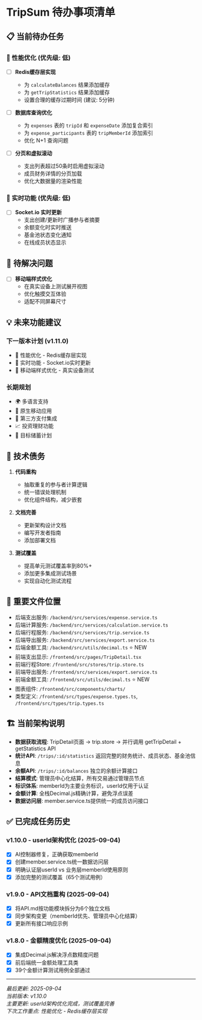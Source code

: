 # TripSum 待办事项清单

## 📋 当前待办任务


### 🚀 性能优化 (优先级: 低)
- [ ] **Redis缓存层实现**
  - 为 `calculateBalances` 结果添加缓存
  - 为 `getTripStatistics` 结果添加缓存
  - 设置合理的缓存过期时间 (建议: 5分钟)
  
- [ ] **数据库查询优化**
  - 为 `expenses` 表的 `tripId` 和 `expenseDate` 添加复合索引
  - 为 `expense_participants` 表的 `tripMemberId` 添加索引
  - 优化 N+1 查询问题
  
- [ ] **分页和虚拟滚动**
  - 支出列表超过50条时启用虚拟滚动
  - 成员财务详情的分页加载
  - 优化大数据量的渲染性能

### 🔄 实时功能 (优先级: 低)
- [ ] **Socket.io 实时更新**
  - 支出创建/更新时广播参与者摘要
  - 余额变化时实时推送
  - 基金池状态变化通知
  - 在线成员状态显示

## 🐛 待解决问题
  
- [ ] **移动端样式优化**
  - 在真实设备上测试展开视图
  - 优化触摸交互体验
  - 适配不同屏幕尺寸

## 💡 未来功能建议

### 下一版本计划 (v1.11.0)  
- 🚀 性能优化 - Redis缓存层实现
- 🔄 实时功能 - Socket.io实时更新
- 📱 移动端样式优化 - 真实设备测试

### 长期规划
- 🌍 多语言支持
- 📱 原生移动应用
- 🔗 第三方支付集成
- 📈 投资理财功能
- 🎯 目标储蓄计划

## 🔧 技术债务

1. **代码重构**
   - 抽取重复的参与者计算逻辑
   - 统一错误处理机制
   - 优化组件结构，减少嵌套
   
2. **文档完善**
   - 更新架构设计文档
   - 编写开发者指南
   - 添加部署文档

3. **测试覆盖**
   - 提高单元测试覆盖率到80%+
   - 添加更多集成测试场景
   - 实现自动化测试流程

## 📌 重要文件位置

- 后端支出服务: `/backend/src/services/expense.service.ts`
- 后端计算服务: `/backend/src/services/calculation.service.ts`
- 后端行程服务: `/backend/src/services/trip.service.ts`
- 后端导出服务: `/backend/src/services/export.service.ts`
- 后端金额工具: `/backend/src/utils/decimal.ts` ⭐ NEW
- 前端支出显示: `/frontend/src/pages/TripDetail.tsx`
- 前端行程Store: `/frontend/src/stores/trip.store.ts`
- 前端导出服务: `/frontend/src/services/export.service.ts`
- 前端金额工具: `/frontend/src/utils/decimal.ts` ⭐ NEW
- 图表组件: `/frontend/src/components/charts/`
- 类型定义: `/frontend/src/types/expense.types.ts`, `/frontend/src/types/trip.types.ts`

## 🏗️ 当前架构说明

- **数据获取流程**: TripDetail页面 → trip.store → 并行调用 getTripDetail + getStatistics API
- **统计API**: `/trips/:id/statistics` 返回完整的财务统计、成员状态、基金池信息
- **余额API**: `/trips/:id/balances` 独立的余额计算接口
- **结算模式**: 管理员中心化结算，所有交易通过管理员节点
- **标识体系**: memberId为主要业务标识，userId仅用于认证
- **金额计算**: 全栈Decimal.js精确计算，避免浮点误差
- **数据访问层**: member.service.ts提供统一的成员访问接口

## ✅ 已完成任务历史

### v1.10.0 - userId架构优化 (2025-09-04)
- [x] AI控制器修复，正确获取memberId  
- [x] 创建member.service.ts统一数据访问层
- [x] 明确认证层userId vs 业务层memberId使用原则
- [x] 添加完整的测试覆盖（65个测试用例）

### v1.9.0 - API文档重构 (2025-09-04)
- [x] 将API.md按功能模块拆分为6个独立文档
- [x] 同步架构变更（memberId优先、管理员中心化结算）
- [x] 更新所有接口响应示例

### v1.8.0 - 金额精度优化 (2025-09-04)
- [x] 集成Decimal.js解决浮点数精度问题
- [x] 前后端统一金额处理工具类
- [x] 39个金额计算测试用例全部通过

---
*最后更新: 2025-09-04*  
*当前版本: v1.10.0*  
*主要更新: userId架构优化完成，测试覆盖完善*  
*下次工作重点: 性能优化 - Redis缓存层实现*